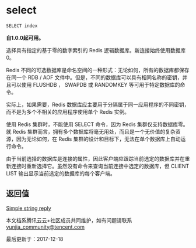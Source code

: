 # select

```javascript
SELECT index
```

**自1.0.0起可用。**

选择具有指定的基于零的数字索引的 Redis 逻辑数据库。新连接始终使用数据库0。

Redis 不同的可选数据库是命名空间的一种形式：无论如何，所有的数据库都保存在同一个 RDB / AOF 文件中。但是，不同的数据库可以具有相同名称的密钥，并且可以使用 FLUSHDB ， SWAPDB 或 RANDOMKEY 等可用于特定数据库的命令。

实际上，如果需要，Redis 数据库应主要用于分隔属于同一应用程序的不同密钥，而不是为多个不相关的应用程序使用单个 Redis 实例。

使用 Redis 集群时，不能使用 SELECT 命令，因为 Redis 集群仅支持数据库零。就 Redis 集群而言，拥有多个数据库将毫无用处，而且是一个无价值的复杂资源，因为无论如何，在 Redis 集群的设计和目标下，无法在单个数据库上自动运行命令。

由于当前选择的数据库是连接的属性，因此客户端应跟踪当前选定的数据库并在重新连接时重新选择它。虽然没有命令来查询当前连接中选定的数据库，但 CLIENT LIST 输出显示当前选定的数据库的每个客户端。

## 返回值

[Simple string reply](https://redis.io/topics/protocol#simple-string-reply)

本文档系腾讯云云+社区成员共同维护，如有问题请联系 yunjia_community@tencent.com

最后更新于：2017-12-18